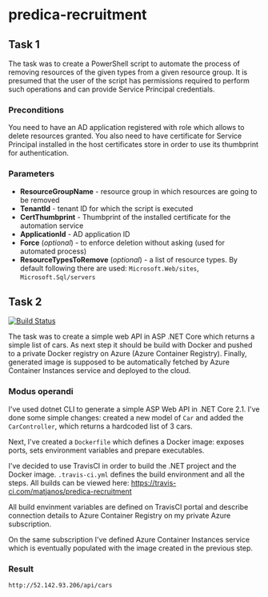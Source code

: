 # predica-recruitment

## Task 1

The task was to create a PowerShell script to automate the process of removing resources of the given types from a given resource group. It is presumed that the user of the script has permissions required to perform such operations and can provide Service Principal credentials.

### Preconditions

You need to have an AD application registered with role which allows to delete resources granted.
You also need to have certificate for Service Principal installed in the host certificates store in order to use its thumbprint for authentication.

### Parameters

* **ResourceGroupName** - resource group in which resources are going to be removed
* **TenantId** - tenant ID for which the script is executed
* **CertThumbprint** - Thumbprint of the installed certificate for the automation service
* **ApplicationId** - AD application ID
* **Force** (*optional*) - to enforce deletion without asking (used for automated process)
* **ResourceTypesToRemove** (*optional*) - a list of resource types. By default following there are used: `Microsoft.Web/sites`, `Microsoft.Sql/servers`

## Task 2
[![Build Status](https://travis-ci.com/matjanos/predica-recruitment.svg?branch=master)](https://travis-ci.com/matjanos/predica-recruitment)

The task was to create a simple web API in ASP .NET Core which returns a simple list of cars. As next step it should be build with Docker and pushed to a private Docker registry on Azure (Azure Container Registry). Finally, generated image is supposed to be automatically fetched by Azure Container Instances service and deployed to the cloud.

### Modus operandi

I've used dotnet CLI to generate a simple ASP Web API in .NET Core 2.1. I've done some simple changes: created a new model of `Car` and added the `CarController`, which returns a hardcoded list of 3 cars.

Next, I've created a `Dockerfile` which defines a Docker image: exposes ports, sets environment variables and prepare executables.

I've decided to use TravisCI in order to build the .NET project and the Docker image. `.travis-ci.yml` defines the build environment and all the steps. All builds can be viewed here: https://travis-ci.com/matjanos/predica-recruitment

All build envinment variables are defined on TravisCI portal and describe connection details to Azure Container Registry on my private Azure subscription.

On the same subscription I've defined Azure Container Instances service which is eventually populated with the image created in the previous step.

### Result
`http://52.142.93.206/api/cars`
